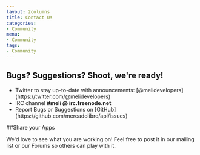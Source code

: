 ```yaml
---
layout: 2columns
title: Contact Us
categories: 
- Community
menu: 
- Community
tags: 
- Community
---
```


## Bugs? Suggestions? Shoot, we're ready!

<ul class="ch-list parameters">
<li>Twitter to stay up-to-date with announcements: [@melidevelopers](https://twitter.com/@melidevelopers)</li>
<li>IRC channel <strong>#meli @ irc.freenode.net</strong></li>
<li>Report Bugs or Suggestions on [GitHub](https://github.com/mercadolibre/api/issues)</li>
</ul>



##Share your Apps

We'd love to see what you are working on! Feel free to post it in our mailing list or our Forums so others can
play with it.


